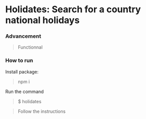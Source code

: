 # Holidates: Search for a country national holidays

### Advancement
> Functionnal


### How to run

Install package:
> npm i

Run the command
> $ holidates

> Follow the instructions


